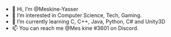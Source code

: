 - 👋 Hi, I’m @Meskine-Yasser
- 👀 I’m interested in Computer Science, Tech, Gaming.
- 🌱 I’m currently learning C, C++, Java, Python, C# and Unity3D
- 📫 You can reach me @Mes kine #3601 on Discord.

<!---
Meskine-English/Meskine-English is a ✨ special ✨ repository because its `README.md` (this file) appears on your GitHub profile.
You can click the Preview link to take a look at your changes.
--->

